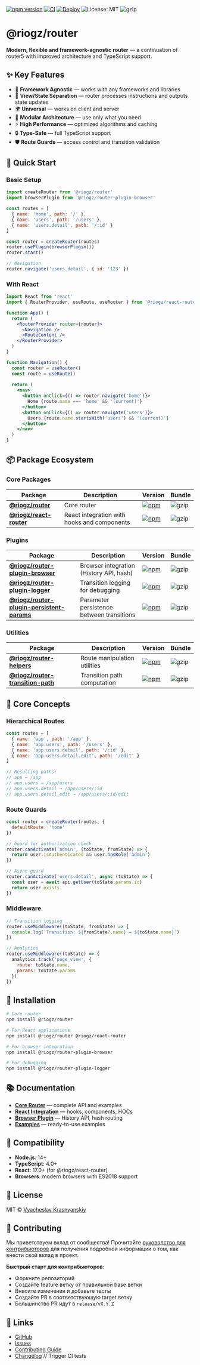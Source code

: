[![npm version](https://badge.fury.io/js/@riogz%2Frouter.svg)](https://badge.fury.io/js/@riogz%2Frouter)
[![CI](https://github.com/riogod/router/actions/workflows/ci.yml/badge.svg)](https://github.com/riogod/router/actions/workflows/ci.yml)
[![Deploy](https://github.com/riogod/router/actions/workflows/deploy.yml/badge.svg)](https://github.com/riogod/router/actions/workflows/deploy.yml)
![License: MIT](https://img.shields.io/badge/License-MIT-yellow.svg) ![gzip](https://deno.bundlejs.com/badge?q=@riogz/router@latest&treeshake=[*])

# @riogz/router

**Modern, flexible and framework-agnostic router** — a continuation of router5 with improved architecture and TypeScript support.

## ✨ Key Features

- 🎯 **Framework Agnostic** — works with any frameworks and libraries
- 🔄 **View/State Separation** — router processes instructions and outputs state updates
- 🌍 **Universal** — works on client and server
- 🧩 **Modular Architecture** — use only what you need
- ⚡ **High Performance** — optimized algorithms and caching
- 🔒 **Type-Safe** — full TypeScript support
- 🛡️ **Route Guards** — access control and transition validation

## 🚀 Quick Start

### Basic Setup

```javascript
import createRouter from '@riogz/router'
import browserPlugin from '@riogz/router-plugin-browser'

const routes = [
  { name: 'home', path: '/' },
  { name: 'users', path: '/users' },
  { name: 'users.detail', path: '/:id' }
]

const router = createRouter(routes)
router.usePlugin(browserPlugin())
router.start()

// Navigation
router.navigate('users.detail', { id: '123' })
```

### With React

```jsx
import React from 'react'
import { RouterProvider, useRoute, useRouter } from '@riogz/react-router'

function App() {
  return (
    <RouterProvider router={router}>
      <Navigation />
      <RouteContent />
    </RouterProvider>
  )
}

function Navigation() {
  const router = useRouter()
  const route = useRoute()
  
  return (
    <nav>
      <button onClick={() => router.navigate('home')}>
        Home {route.name === 'home' && '(current)'}
      </button>
      <button onClick={() => router.navigate('users')}>
        Users {route.name.startsWith('users') && '(current)'}
      </button>
    </nav>
  )
}
```

## 📦 Package Ecosystem

### Core Packages

| Package | Description | Version | Bundle |
|---------|-------------|---------|----------|
| **[@riogz/router](./packages/router)** | Core router | [![npm](https://img.shields.io/npm/v/@riogz/router.svg)](https://www.npmjs.com/package/@riogz/router) | ![gzip](https://deno.bundlejs.com/badge?q=@riogz/router@latest&treeshake=[*]) |
| **[@riogz/react-router](./packages/react-router)** | React integration with hooks and components | [![npm](https://img.shields.io/npm/v/@riogz/react-router.svg)](https://www.npmjs.com/package/@riogz/react-router) | ![gzip](https://deno.bundlejs.com/badge?q=@riogz/react-router@latest&treeshake=[*]) |

### Plugins

| Package | Description | Version | Bundle |
|---------|-------------|---------|----------|
| **[@riogz/router-plugin-browser](./packages/router-plugin-browser)** | Browser integration (History API, hash) | [![npm](https://img.shields.io/npm/v/@riogz/router-plugin-browser.svg)](https://www.npmjs.com/package/@riogz/router-plugin-browser) | ![gzip](https://deno.bundlejs.com/badge?q=@riogz/router-plugin-browser@latest&treeshake=[*]) |
| **[@riogz/router-plugin-logger](./packages/router-plugin-logger)** | Transition logging for debugging | [![npm](https://img.shields.io/npm/v/@riogz/router-plugin-logger.svg)](https://www.npmjs.com/package/@riogz/router-plugin-logger) | ![gzip](https://deno.bundlejs.com/badge?q=@riogz/router-plugin-logger@latest&treeshake=[*]) |
| **[@riogz/router-plugin-persistent-params](./packages/router-plugin-persistent-params)** | Parameter persistence between transitions | [![npm](https://img.shields.io/npm/v/@riogz/router-plugin-persistent-params.svg)](https://www.npmjs.com/package/@riogz/router-plugin-persistent-params) | ![gzip](https://deno.bundlejs.com/badge?q=@riogz/router-plugin-persistent-params@latest&treeshake=[*]) |

### Utilities

| Package | Description | Version | Bundle |
|---------|-------------|---------|-----------|
| **[@riogz/router-helpers](./packages/router-helpers)** | Route manipulation utilities | [![npm](https://img.shields.io/npm/v/@riogz/router-helpers.svg)](https://www.npmjs.com/package/@riogz/router-helpers) | ![gzip](https://deno.bundlejs.com/badge?q=@riogz/router-helpers@latest&treeshake=[*]) |
| **[@riogz/router-transition-path](./packages/router-transition-path)** | Transition path computation | [![npm](https://img.shields.io/npm/v/@riogz/router-transition-path.svg)](https://www.npmjs.com/package/@riogz/router-transition-path) | ![gzip](https://deno.bundlejs.com/badge?q=@riogz/router-transition-path@latest&treeshake=[*]) |

## 🎯 Core Concepts

### Hierarchical Routes

```javascript
const routes = [
  { name: 'app', path: '/app' },
  { name: 'app.users', path: '/users' },
  { name: 'app.users.detail', path: '/:id' },
  { name: 'app.users.detail.edit', path: '/edit' }
]

// Resulting paths:
// app → /app
// app.users → /app/users  
// app.users.detail → /app/users/:id
// app.users.detail.edit → /app/users/:id/edit
```

### Route Guards

```javascript
const router = createRouter(routes, {
  defaultRoute: 'home'
})

// Guard for authorization check
router.canActivate('admin', (toState, fromState) => {
  return user.isAuthenticated && user.hasRole('admin')
})

// Async guard
router.canActivate('users.detail', async (toState) => {
  const user = await api.getUser(toState.params.id)
  return user.exists
})
```

### Middleware

```javascript
// Transition logging
router.useMiddleware((toState, fromState) => {
  console.log(`Transition: ${fromState?.name} → ${toState.name}`)
})

// Analytics
router.useMiddleware((toState) => {
  analytics.track('page_view', {
    route: toState.name,
    params: toState.params
  })
})
```

## 🔧 Installation

```bash
# Core router
npm install @riogz/router

# For React applications
npm install @riogz/router @riogz/react-router

# For browser integration
npm install @riogz/router-plugin-browser

# For debugging
npm install @riogz/router-plugin-logger
```

## 📚 Documentation

- **[Core Router](./packages/router/README.md)** — complete API and examples
- **[React Integration](./packages/react-router/README.md)** — hooks, components, HOCs
- **[Browser Plugin](./packages/router-plugin-browser/README.md)** — History API, hash routing
- **[Examples](./examples)** — ready-to-use examples

## 🤝 Compatibility

- **Node.js**: 14+
- **TypeScript**: 4.0+
- **React**: 17.0+ (for @riogz/react-router)
- **Browsers**: modern browsers with ES2018 support

## 📄 License

MIT © [Vyacheslav Krasnyanskiy](https://github.com/riogod)

## 🤝 Contributing

Мы приветствуем вклад от сообщества! Прочитайте [руководство для контрибьюторов](./CONTRIBUTING.md) для получения подробной информации о том, как внести свой вклад в проект.

**Быстрый старт для контрибьюторов:**
- Форкните репозиторий
- Создайте feature ветку от правильной base ветки
- Внесите изменения и добавьте тесты
- Создайте PR в соответствующую target ветку
- Большинство PR идут в `release/vX.Y.Z`

## 🔗 Links

- [GitHub](https://github.com/riogod/router)
- [Issues](https://github.com/riogod/router/issues)
- [Contributing Guide](./CONTRIBUTING.md)
- [Changelog](./CHANGELOG.md)
// Trigger CI tests
